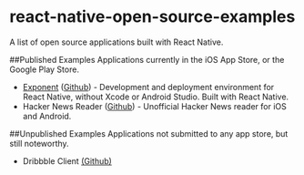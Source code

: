 # react-native-open-source-examples
A list of open source applications built with React Native.


##Published Examples
Applications currently in the iOS App Store, or the Google Play Store. 

- [Exponent](https://exponentjs.com/) ([Github](https://github.com/exponentjs/xde)) - Development and deployment environment for React Native, without Xcode or Android Studio. Built with React Native.
- Hacker News Reader ([Github](https://github.com/iSimar/HackerNews-React-Native)) - Unofficial Hacker News reader for iOS and Android.

##Unpublished Examples
Applications not submitted to any app store, but still noteworthy.

- Dribbble Client [(Github)](https://github.com/catalinmiron/react-native-dribbble-app)
